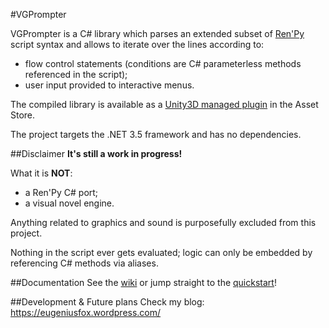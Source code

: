 #VGPrompter

VGPrompter is a C# library which parses an extended subset of [Ren'Py](https://www.renpy.org/) script syntax and allows to iterate over the lines according to:
- flow control statements (conditions are C# parameterless methods referenced in the script);
- user input provided to interactive menus.

The compiled library is available as a [Unity3D managed plugin](https://www.assetstore.unity3d.com/en/#!/content/69665) in the Asset Store.

The project targets the .NET 3.5 framework and has no dependencies.

##Disclaimer
**It's still a work in progress!**

What it is **NOT**:
- a Ren'Py C# port;
- a visual novel engine.

Anything related to graphics and sound is purposefully excluded from this project.

Nothing in the script ever gets evaluated; logic can only be embedded by referencing C# methods via aliases.

##Documentation
See the [wiki](https://github.com/eugeniusfox/vgprompter/wiki) or jump straight to the [quickstart](https://github.com/eugeniusfox/vgprompter/wiki/Quickstart)!

##Development & Future plans
Check my blog: https://eugeniusfox.wordpress.com/
